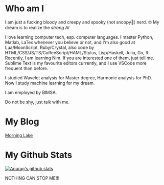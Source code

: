 # Who am I
I am just a fucking bloody and creepy and spooky (not snoopy🐶) nerd. 🤓
My dream is to realize the *strong AI*

I love learning computer tech, esp. computer languages.
I master Python, Matlab, LaTex whenever you believe or not, and I'm also good at Lua/MoonScript, Ruby/Crystal, also code by HTML/CSS/JS/TS/CoffeeScript/HAML/Stylus, Lisp/Haskell, Julia, Go, R. Recently, I am learning Nim. If you are interested one of them, just tell me.
Sublime Text is my favourite editors currently, and I use VSCode more frequent than before.

I studied Wavelet analysis for Master degree, Harmonic analysis for PhD. Now I study machine learning for my dream.

I am employed by BIMSA.

Do not be shy, just talk with me.

# My Blog
[Morning Lake](http://williamzjc.gitee.io/morninglake/)

# My Github Stats
[![Anurag's github stats](https://github-readme-stats.vercel.app/api?username=freakwill&count_private=true)](https://github.com/anuraghazra/github-readme-stats)

NOTHING CAN STOP ME!!!
